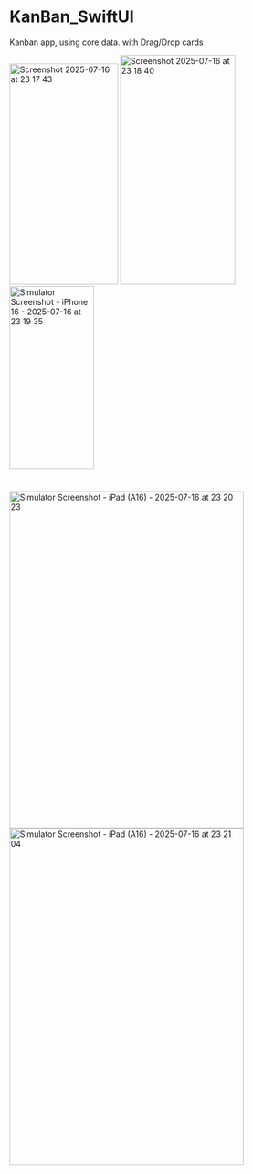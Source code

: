 # KanBan_SwiftUI
Kanban app, using core data. with Drag/Drop cards


<img width="190" height="387" alt="Screenshot 2025-07-16 at 23 17 43" src="https://github.com/user-attachments/assets/aede5b1e-1942-40b3-a203-3faaf36ff28f" />


<img width="201" height="402" alt="Screenshot 2025-07-16 at 23 18 40" src="https://github.com/user-attachments/assets/17a967dc-a60f-437f-be0f-21b0af4e69af" />



<img width="148" height="320" alt="Simulator Screenshot - iPhone 16 - 2025-07-16 at 23 19 35" src="https://github.com/user-attachments/assets/f18fe9ff-f0d2-4422-945b-f5b9b933b18f" />


#





<img width="410" height="590" alt="Simulator Screenshot - iPad (A16) - 2025-07-16 at 23 20 23" src="https://github.com/user-attachments/assets/d2af2a9d-1fe1-43a1-85c1-f27f03bfa66f" />


<img width="410" height="590" alt="Simulator Screenshot - iPad (A16) - 2025-07-16 at 23 21 04" src="https://github.com/user-attachments/assets/a5234933-50da-46ee-baca-69330af4f5ec" />
